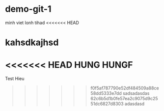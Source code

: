 # demo-git-1
minh viet lonh tihad
<<<<<<< HEAD

kahsdkajhsd
=======
<<<<<<< HEAD
HUNG HUNGF
=======

Test
Hieu
>>>>>>> f0f5af787790e52df484509a88ce58dd5333e7dd
sadsadasdas
>>>>>>> 62c6b5d1b0fe57ea2c9075d9c2551dc6827d8303
adasdasd